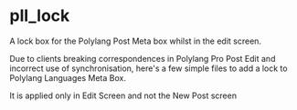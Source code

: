 # pll_lock
A lock box for the Polylang Post Meta box whilst in the edit screen.

Due to clients breaking correspondences in Polylang Pro Post Edit and incorrect use of synchronisation, here's a few simple files to add a lock to Polylang Languages Meta Box.

It is applied only in Edit Screen and not the New Post screen
